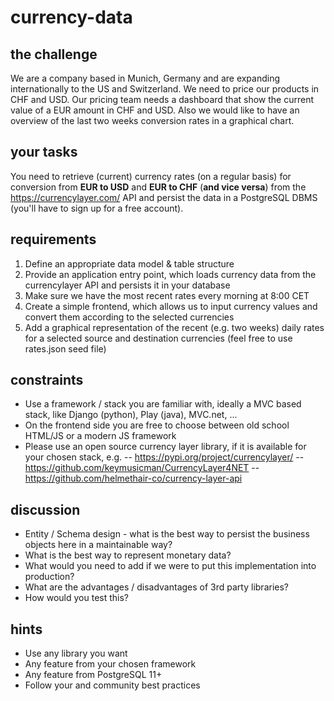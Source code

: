 # currency-data
## the challenge
We are a company based in Munich, Germany and are expanding internationally to the US and Switzerland. 
We need to price our products in CHF and USD. Our pricing team needs a dashboard that show the current 
value of a EUR amount in CHF and USD. Also we would like to have an overview of the last two weeks 
conversion rates in a graphical chart.

## your tasks
You need to retrieve (current) currency rates (on a regular basis) for conversion from **EUR to USD** and **EUR to CHF** (**and vice versa**) from 
the https://currencylayer.com/ API and persist the data in a PostgreSQL DBMS (you'll have to sign up for a free account).

## requirements
1. Define an appropriate data model & table structure
2. Provide an application entry point, which loads currency data from the currencylayer API and persists it in your database
3. Make sure we have the most recent rates every morning at 8:00 CET
4. Create a simple frontend, which allows us to input currency values and convert them according to the selected currencies
5. Add a graphical representation of the recent (e.g. two weeks) daily rates for a selected source and destination currencies (feel free to use rates.json seed file)

## constraints
- Use a framework / stack you are familiar with, ideally a MVC based stack, like Django (python), Play (java), MVC.net, ...
- On the frontend side you are free to choose between old school HTML/JS or a modern JS framework
- Please use an open source currency layer library, if it is available for your chosen stack, e.g.
-- https://pypi.org/project/currencylayer/
-- https://github.com/keymusicman/CurrencyLayer4NET
-- https://github.com/helmethair-co/currency-layer-api

## discussion
- Entity / Schema design - what is the best way to persist the business objects here in a maintainable way?
- What is the best way to represent monetary data?
- What would you need to add if we were to put this implementation into production?
- What are the advantages / disadvantages of 3rd party libraries?
- How would you test this?

## hints
- Use any library you want
- Any feature from your chosen framework
- Any feature from PostgreSQL 11+
- Follow your and community best practices
